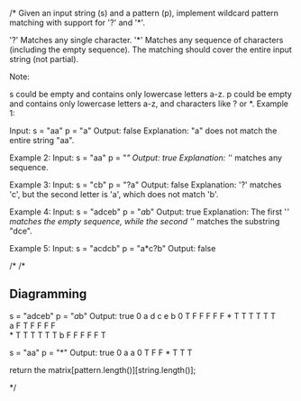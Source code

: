 /*
Given an input string (s) and a pattern (p), implement wildcard pattern matching with support for '?' and '*'.

'?' Matches any single character.
'*' Matches any sequence of characters (including the empty sequence).
The matching should cover the entire input string (not partial).

Note:

s could be empty and contains only lowercase letters a-z.
p could be empty and contains only lowercase letters a-z, and characters like ? or *.
Example 1:

Input:
s = "aa"
p = "a"
Output: false
Explanation: "a" does not match the entire string "aa".

Example 2:
Input:
s = "aa"
p = "*"
Output: true
Explanation: '*' matches any sequence.

Example 3:
Input:
s = "cb"
p = "?a"
Output: false
Explanation: '?' matches 'c', but the second letter is 'a', which does not match 'b'.

Example 4:
Input:
s = "adceb"
p = "*a*b"
Output: true
Explanation: The first '*' matches the empty sequence, while the second '*' matches the substring "dce".

Example 5:
Input:
s = "acdcb"
p = "a*c?b"
Output: false

/*
/*
## Diagramming

s = "adceb"
p = "*a*b"
Output: true
                              0  a  d  c  e  b
                          0   T  F  F  F  F  F
                          *   T  T  T  T  T  T  
                          a   F  T  F  F  F  F  
                          *   T  T  T  T  T  T 
                          b   F  F  F  F  F  T

s = "aa"
p = "*"
Output: true
                              0  a  a
                          0   T  F  F
                          *   T  T  T
                          
return the matrix[pattern.length()][string.length()];

*/
